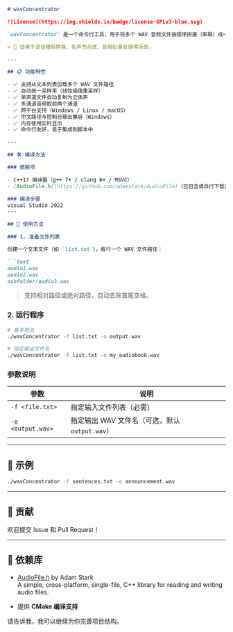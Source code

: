 ```markdown
# wavConcentrator

![License](https://img.shields.io/badge/license-GPLv3-blue.svg)

`wavConcentrator` 是一个命令行工具，用于将多个 WAV 音频文件按顺序拼接（串联）成一个立体声 WAV 文件。支持不同采样率的自动重采样、单声道/立体声混合输入，并提供基本的音频处理功能。

> 🎯 适用于语音播报拼接、有声书合成、音频批量处理等场景。

---

## 📋 功能特性

- ✅ 支持从文本列表加载多个 WAV 文件路径
- ✅ 自动统一采样率（线性插值重采样）
- ✅ 单声道文件自动复制为立体声
- ✅ 多通道音频取前两个通道
- ✅ 跨平台支持（Windows / Linux / macOS）
- ✅ 中文路径与控制台输出兼容（Windows）
- ✅ 内存使用实时显示
- ✅ 命令行友好，易于集成到脚本中

---

## 🛠 编译方法

### 依赖项

- C++17 编译器（g++ 7+ / clang 6+ / MSVC）
- [AudioFile.h](https://github.com/adamstark/AudioFile)（已包含或自行下载）

### 编译步骤
visual Studio 2022
---

## 🚀 使用方法

### 1. 准备文件列表

创建一个文本文件（如 `list.txt`），每行一个 WAV 文件路径：

```text
audio1.wav
audio2.wav
subfolder/audio3.wav
```

> 支持相对路径或绝对路径，自动去除首尾空格。

### 2. 运行程序

```bash
# 基本用法
./wavConcentrator -f list.txt -o output.wav

# 指定输出文件名
./wavConcentrator -f list.txt -o my_audiobook.wav
```

### 参数说明

| 参数 | 说明 |
|------|------|
| `-f <file.txt>` | 指定输入文件列表（必需） |
| `-o <output.wav>` | 指定输出 WAV 文件名（可选，默认 `output.wav`） |

---

## 🧪 示例

```bash
./wavConcentrator -f sentences.txt -o announcement.wav
```

---

## 🤝 贡献

欢迎提交 Issue 和 Pull Request！  

---

## 📎 依赖库

- [AudioFile.h](https://github.com/adamstark/AudioFile) by Adam Stark  
  A simple, cross-platform, single-file, C++ library for reading and writing audio files.

- 提供 **CMake 编译支持**

请告诉我，我可以继续为你完善项目结构。
